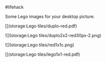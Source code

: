 #lifehack

Some Lego images for your desktop picture.

[](storage:Lego tiles/duplo-red.pdf)

![](storage:Lego tiles/duplo2x2-red30px-2.png)

![](storage:Lego tiles/red1x1c.png)

[](storage:Lego tiles/lego1x1-red.pdf)



